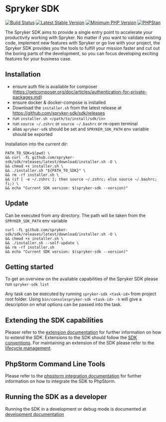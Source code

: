 # Spryker SDK

[![Build Status](https://github.com/spryker-sdk/sdk/workflows/CI/badge.svg?branch=master)](https://github.com/spryker-sdk/sdk/actions?query=workflow%3ACI+branch%3Amaster)
[![Latest Stable Version](https://poser.pugx.org/spryker-sdk/sdk/v/stable.svg)](https://packagist.org/packages/spryker-sdk/sdk)
[![Minimum PHP Version](https://img.shields.io/badge/php-%3E%3D%207.4-8892BF.svg)](https://php.net/)
[![PHPStan](https://img.shields.io/badge/PHPStan-level%208-brightgreen.svg?style=flat)](https://phpstan.org/)

The Spryker SDK aims to provide a single entry point to accelerate your productivity working with Spryker.
No matter if you want to validate existing code, implement new features with Spryker or go live with your project,
the Spryker SDK provides you the tools to fulfill your mission faster and cut out the boring parts of the development,
so you can focus developing exciting features for your business case.

## Installation

- ensure auth file is available for composer (https://getcomposer.org/doc/articles/authentication-for-private-packages.md)
- ensure docker & docker-compose is installed
- Download the `installer.sh` from the latest release at https://github.com/spryker-sdk/sdk/releases
- run `installer.sh </path/to/install/sdk/in>`
- run `source ~/.zshrc` or `source ~/.bashrc` or re-open terminal
- alias `apryker-sdk` should be set and `SPRYKER_SDK_PATH` env variable should be exported

Installation into the current dir:
```shell
PATH_TO_SDK=$(pwd) \
&& curl -fL github.com/spryker-sdk/sdk/releases/latest/download/installer.sh -O \
&& chmod +x installer.sh \
&& ./installer.sh "${PATH_TO_SDK}" \
&& rm -rf installer.sh \
&& (if [ -e ~/.zshrc ]; then source ~/.zshrc; else source ~/.bashrc; fi;) \
&& echo "Current SDK version: $(spryker-sdk --version)"
```

## Update
Can be executed from any directory. The path will be taken from the `SPRYKER_SDK_PATH` env variable

```shell
curl -fL github.com/spryker-sdk/sdk/releases/latest/download/installer.sh -O \
&& chmod +x installer.sh \
&& ./installer.sh --self-update \
&& rm -rf installer.sh
&& echo "Current SDK version: $(spryker-sdk --version)"
```

## Getting started

To get an overview on the available capabilities of the Spryker SDK please run
`spryker-sdk list`

Any task can be executed by running `spryker-sdk <task-id>` from project root folder.
Using `bin/consolespryker-sdk <task-id> -h` will give a description on what options can be passed into the task.

## Extending the SDK capabilities

Pleaser refer to the [extension documentation](./docs/extending_the_sdk.md) for further information on how
to extend the SDK.
Extensions to the SDK should follow the [SDK conventions](./docs/conventions.md).
For maintaining an extension of the SDK please refer to the [lifecycle management](./docs/lifecycle_management.md).

## PhpStorm Command Line Tools

Please refer to the [phpstorm integration documentation](./docs/phpstorm_cli_integration.md) for further information on how to integrate the SDK to PhpStorm.

## Running the SDK as a developer

Running the SDK in a development or debug mode is documented at [development documentation](./docs/development.md)
